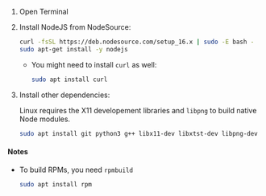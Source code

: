 1. Open Terminal
2. Install NodeJS from NodeSource:

    ```sh
    curl -fsSL https://deb.nodesource.com/setup_16.x | sudo -E bash -
    sudo apt-get install -y nodejs
    ```

	* You might need to install `curl` as well:

        ```sh
        sudo apt install curl
        ```

3. Install other dependencies:

    Linux requires the X11 developement libraries and `libpng` to build native Node modules.

    ```sh
    sudo apt install git python3 g++ libx11-dev libxtst-dev libpng-dev
    ```

#### Notes
* To build RPMs, you need `rpmbuild`

    ```sh
    sudo apt install rpm
    ```
